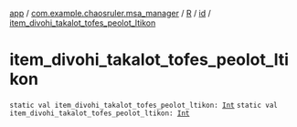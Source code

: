 [app](../../../index.md) / [com.example.chaosruler.msa_manager](../../index.md) / [R](../index.md) / [id](index.md) / [item_divohi_takalot_tofes_peolot_ltikon](.)

# item_divohi_takalot_tofes_peolot_ltikon

`static val item_divohi_takalot_tofes_peolot_ltikon: `[`Int`](https://kotlinlang.org/api/latest/jvm/stdlib/kotlin/-int/index.html)
`static val item_divohi_takalot_tofes_peolot_ltikon: `[`Int`](https://kotlinlang.org/api/latest/jvm/stdlib/kotlin/-int/index.html)